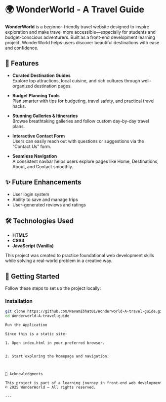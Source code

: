 # 🌍 WonderWorld - A Travel Guide

**WonderWorld** is a beginner-friendly travel website designed to inspire exploration and make travel more accessible—especially for students and budget-conscious adventurers. Built as a front-end development learning project, WonderWorld helps users discover beautiful destinations with ease and confidence.

## 🚀 Features

- **Curated Destination Guides**  
  Explore top attractions, local cuisine, and rich cultures through well-organized destination pages.

- **Budget Planning Tools**  
  Plan smarter with tips for budgeting, travel safety, and practical travel hacks.

- **Stunning Galleries & Itineraries**  
  Browse breathtaking galleries and follow custom day-by-day travel plans.

- **Interactive Contact Form**  
  Users can easily reach out with questions or suggestions via the “Contact Us” form.

- **Seamless Navigation**  
  A consistent navbar helps users explore pages like Home, Destinations, About, and Contact smoothly.

## ✨ Future Enhancements

- User login system  
- Ability to save and manage trips  
- User-generated reviews and ratings  

## 🛠️ Technologies Used

- **HTML5**
- **CSS3**
- **JavaScript (Vanilla)**

This project was created to practice foundational web development skills while solving a real-world problem in a creative way.

## 🚀 Getting Started

Follow these steps to set up the project locally:

### Installation

```bash
git clone https://github.com/Navamibhat01/Wonderworld-A-travel-guide.git
cd Wonderworld-A-travel-guide

Run the Application

Since this is a static site:

1. Open index.html in your preferred browser.


2. Start exploring the homepage and navigation.



🙏 Acknowledgments

This project is part of a learning journey in front-end web development.
© 2025 WonderWorld – All rights reserved.

---
